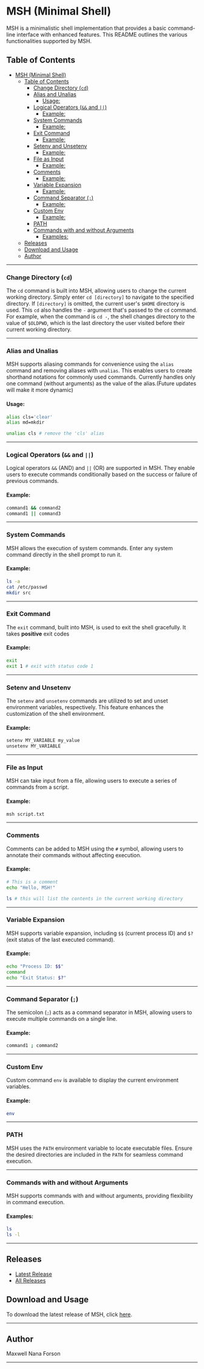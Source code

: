 # MSH (Minimal Shell)

MSH is a minimalistic shell implementation that provides a basic command-line interface with enhanced features. This README outlines the various functionalities supported by MSH.

## Table of Contents

- [MSH (Minimal Shell)](#msh-minimal-shell)
  - [Table of Contents](#table-of-contents)
    - [Change Directory (`cd`)](#change-directory-cd)
    - [Alias and Unalias](#alias-and-unalias)
      - [Usage:](#usage)
    - [Logical Operators (`&&` and `||`)](#logical-operators--and-)
      - [Example:](#example)
    - [System Commands](#system-commands)
      - [Example:](#example-1)
    - [Exit Command](#exit-command)
      - [Example:](#example-2)
    - [Setenv and Unsetenv](#setenv-and-unsetenv)
      - [Example:](#example-3)
    - [File as Input](#file-as-input)
      - [Example:](#example-4)
    - [Comments](#comments)
      - [Example:](#example-5)
    - [Variable Expansion](#variable-expansion)
      - [Example:](#example-6)
    - [Command Separator (`;`)](#command-separator-)
      - [Example:](#example-7)
    - [Custom Env](#custom-env)
      - [Example:](#example-8)
    - [PATH](#path)
    - [Commands with and without Arguments](#commands-with-and-without-arguments)
      - [Examples:](#examples)
  - [Releases](#releases)
  - [Download and Usage](#download-and-usage)
  - [Author](#author)

---

### Change Directory (`cd`)

The `cd` command is built into MSH, allowing users to change the current working directory. Simply enter `cd [directory]` to navigate to the specified directory. If `[directory]` is omitted, the current user's `$HOME` directory is  used. This `cd` also handles the `-` argument that's passed to the `cd` command. For example, when
the command is `cd -`, the shell changes directory to the value of `$OLDPWD`, which is the last directory the user
visited before their current working directory.

---

### Alias and Unalias

MSH supports aliasing commands for convenience using the `alias` command and removing aliases with `unalias`. This enables users to create shorthand notations for commonly used commands. Currently handles only one command (without arguments) as the value of the alias.(Future updates will make it more dynamic)

#### Usage:

```bash
alias cls='clear'
alias md=mkdir

unalias cls # remove the 'cls' alias
```

---

### Logical Operators (`&&` and `||`)

Logical operators `&&` (AND) and `||` (OR) are supported in MSH. They enable users to execute commands conditionally based on the success or failure of previous commands.

#### Example:

```bash
command1 && command2
command1 || command3
```

---

### System Commands

MSH allows the execution of system commands. Enter any system command directly in the shell prompt to run it.

#### Example:

```bash
ls -a
cat /etc/passwd
mkdir src
```

---

### Exit Command

The `exit` command, built into MSH, is used to exit the shell gracefully. It takes **positive** exit codes

#### Example:

```bash
exit
exit 1 # exit with status code 1
```

---

### Setenv and Unsetenv

The `setenv` and `unsetenv` commands are utilized to set and unset environment variables, respectively. This feature enhances the customization of the shell environment.

#### Example:

```bash
setenv MY_VARIABLE my_value
unsetenv MY_VARIABLE
```

---

### File as Input

MSH can take input from a file, allowing users to execute a series of commands from a script.

#### Example:

```bash
msh script.txt
```

---

### Comments

Comments can be added to MSH using the `#` symbol, allowing users to annotate their commands without affecting execution.

#### Example:

```bash
# This is a comment
echo "Hello, MSH!"

ls # this will list the contents in the current working directory
```

---

### Variable Expansion

MSH supports variable expansion, including `$$` (current process ID) and `$?` (exit status of the last executed command).

#### Example:

```bash
echo "Process ID: $$"
command
echo "Exit Status: $?"
```

---

### Command Separator (`;`)

The semicolon (`;`) acts as a command separator in MSH, allowing users to execute multiple commands on a single line.

#### Example:

```bash
command1 ; command2
```

---

### Custom Env

Custom command `env` is available to display the current environment variables.

#### Example:

```bash
env
```

---

### PATH

MSH uses the `PATH` environment variable to locate executable files. Ensure the desired directories are included in the `PATH` for seamless command execution.

---

### Commands with and without Arguments

MSH supports commands with and without arguments, providing flexibility in command execution.

#### Examples:

```bash
ls
ls -l
```

---

## Releases

- [Latest Release](https://github.com/nanafox/simple_shell/releases/latest)
- [All Releases](https://github.com/nanafox/simple_shell/releases)

## Download and Usage

To download the latest release of MSH, click [here](https://github.com/nanafox/simple_shell/releases/latest).

---

## Author

Maxwell Nana Forson

---
